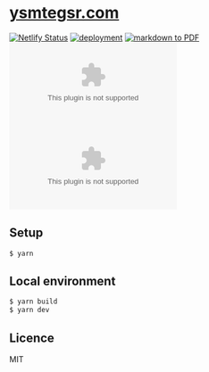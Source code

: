 # [ysmtegsr.com](https://ysmtegsr.com)

[![Netlify Status](https://api.netlify.com/api/v1/badges/0bd04aef-3e56-45e0-815f-30d843f361b2/deploy-status)](https://app.netlify.com/sites/ysmtegsr/deploys)
[![deployment](https://github.com/ega4432/ysmtegsr.com/actions/workflows/deploy.yml/badge.svg)](https://github.com/ega4432/ysmtegsr.com/actions/workflows/deploy.yml)
[![markdown to PDF](https://github.com/ega4432/ysmtegsr.com/actions/workflows/md-to-pdf.yml/badge.svg)](https://github.com/ega4432/ysmtegsr.com/actions/workflows/md-to-pdf.yml)
![GitHub release (latest by date)](https://img.shields.io/github/v/release/ega4432/ysmtegsr.com)
![GitHub Release Date](https://img.shields.io/github/release-date/ega4432/ysmtegsr.com)
## Setup

```sh
$ yarn
```

## Local environment

```sh
$ yarn build
$ yarn dev
```

## Licence

MIT
